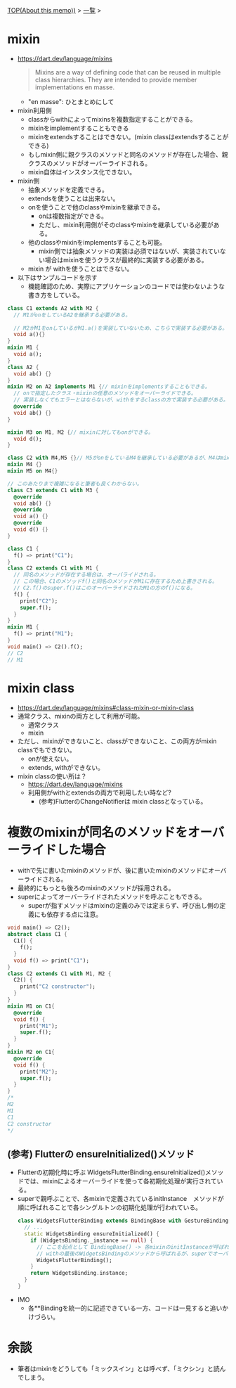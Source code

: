 [TOP(About this memo))](../README.md) > [一覧](./README.md) >



# mixin
* https://dart.dev/language/mixins
  > Mixins are a way of defining code that can be reused in multiple class hierarchies. They are intended to provide member implementations en masse.
    * "en masse": ひとまとめにして
* mixin利用側
  * classからwithによってmixinsを複数指定することができる。
  * mixinをimplementすることもできる
  * mixinをextendsすることはできない。(mixin classはextendsすることができる)
  * もしmixin側に親クラスのメソッドと同名のメソッドが存在した場合、親クラスのメソッドがオーバーライドされる。
  * mixin自体はインスタンス化できない。
* mixin側
  * 抽象メソッドを定義できる。
  * extendsを使うことは出来ない。
  * onを使うことで他のclassやmixinを継承できる。
    * onは複数指定ができる。
    * ただし、mixin利用側がそのclassやmixinを継承している必要がある。
  * 他のclassやmixinをimplementsすることも可能。
    * mixin側では抽象メソッドの実装は必須ではないが、実装されていない場合はmixinを使うクラスが最終的に実装する必要がある。
  * mixin が withを使うことはできない。
* 以下はサンプルコードを示す
  * 機能確認のため、実際にアプリケーションのコードでは使わないような書き方をしている。
```dart
class C1 extends A2 with M2 {
  // M1がonをしているA2を継承する必要がある。
  
  // M2がM1をonしているがM1.a()を実装していないため、こちらで実装する必要がある。
  void a(){}
}
mixin M1 {
  void a(); 
}
class A2 {
  void ab() {}
}
mixin M2 on A2 implements M1 {// mixinをimplementsすることもできる。
  // onで指定したクラス・mixinの任意のメソッドをオーバーライドできる。
  // 実装しなくてもエラーとはならないが、withをするclassの方で実装する必要がある。
  @override
  void ab() {}
}

mixin M3 on M1, M2 {// mixinに対してもonができる。
  void d();
}

class C2 with M4,M5 {}// M5がonをしているM4を継承している必要があるが、M4はmixinのためwithにする。
mixin M4 {}
mixin M5 on M4{}

// このあたりまで複雑になると筆者も良くわからない。
class C3 extends C1 with M3 {
  @override
  void ab() {}
  @override
  void a() {}
  @override
  void d() {}
}
```

```dart
class C1 {
  f() => print("C1");
}
class C2 extends C1 with M1 {
  // 同名のメソッドが存在する場合は、オーバライドされる。
  // この場合、C1のメソッドf()と同名のメソッドがM1に存在するため上書きされる。
  // C2.f()のsuper.f()はこのオーバーライドされたM1の方のf()になる。
  f() { 
    print("C2");
    super.f();
  }
}
mixin M1 {
  f() => print("M1");
}
void main() => C2().f();
// C2
// M1
```

# mixin class
* https://dart.dev/language/mixins#class-mixin-or-mixin-class
* 通常クラス、mixinの両方として利用が可能。
  * 通常クラス
  * mixin
* ただし、mixinができないこと、classができないこと、この両方がmixin classでもできない。
  * onが使えない。
  * extends, withができない。
* mixin classの使い所は？
  * https://dart.dev/language/mixins
  * 利用側がwithとextendsの両方で利用したい時など?
    * (参考)FlutterのChangeNotifierは mixin classとなっている。

# 複数のmixinが同名のメソッドをオーバーライドした場合
* withで先に書いたmixinのメソッドが、後に書いたmixinのメソッドにオーバーライドされる。
* 最終的にもっとも後ろのmixinのメソッドが採用される。
* superによってオーバーライドされたメソッドを呼ぶこともできる。
  * superが指すメソッドはmixinの定義のみでは定まらず、呼び出し側の定義にも依存する点に注意。
```dart
void main() => C2();
abstract class C1 {
  C1() {
    f();
  }
  void f() => print("C1");
}
class C2 extends C1 with M1, M2 {
  C2() {
    print("C2 constructor");
  }
}
mixin M1 on C1{
  @override
  void f() {
    print("M1");
    super.f();
  }
}
mixin M2 on C1{
  @override
  void f() {
    print("M2");
    super.f();
  }
}
/*
M2
M1
C1
C2 constructor
*/
```
## (参考)  Flutterの ensureInitialized()メソッド
* Flutterの初期化時に呼ぶ WidgetsFlutterBinding.ensureInitialized()メソッドでは、mixinによるオーバーライドを使って各初期化処理が実行されている。
* superで親呼ぶことで、各mixinで定義されているinitInstance　メソッドが順に呼ばれることで各シングルトンの初期化処理が行われている。
  ```dart
  class WidgetsFlutterBinding extends BindingBase with GestureBinding, SchedulerBinding, ServicesBinding, PaintingBinding, SemanticsBinding, RendererBinding, WidgetsBinding {
    // ...
    static WidgetsBinding ensureInitialized() {
      if (WidgetsBinding._instance == null) {
        // ここを起点として BindingBase() -> 各mixinのinitInstanceが呼ばれる。
        // withの最後のWidgetsBindingのメソッドから呼ばれるが、superでオーバーライド元を実行するため処理の中身はBindingBase.initInstance() -> GestureBinding.GestureBinding() -> ... という順に実行されていく。
        WidgetsFlutterBinding();
      }
      return WidgetsBinding.instance;
    }
  }
  ```
* IMO
  * 各**Bindingを統一的に記述できている一方、コードは一見すると追いかけづらい。

# 余談
* 筆者はmixinをどうしても「ミックスイン」とは呼べず、「ミクシン」と読んでしまう。